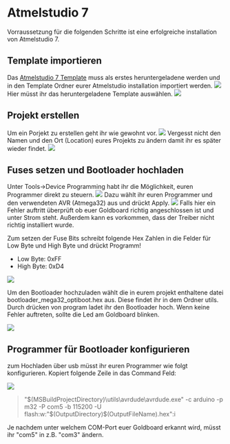 # Atmelstudio 7

Vorraussetzung für die folgenden Schritte ist eine erfolgreiche installation von Atmelstudio 7.

## Template importieren

Das [Atmelstudio 7 Template](https://github.com/teeheee/goldboard4/raw/master/goldboard4-2.1-AS7-template.zip) muss als erstes heruntergeladene werden und in den Template Ordner eurer Atmelstudio installation importiert werden.
![](images/atmelstudio7/projekt_template_importieren.png)
Hier müsst ihr das heruntergeladene Template auswählen.
![](images/atmelstudio7/projekt_template_importieren_2.png)

## Projekt erstellen

Um ein Porjekt zu erstellen geht ihr wie gewohnt vor.
![](images/atmelstudio7/projekt_erstellen.png)
Vergesst nicht den Namen und den Ort (Location) eures Projekts zu ändern damit ihr es später wieder findet.
![](images/atmelstudio7/projekt_erstellen_2.png)

## Fuses setzen und Bootloader hochladen

Unter Tools->Device Programming habt ihr die Möglichkeit, euren Programmer direkt zu steuern.
![](images/atmelstudio7/fuses.png)
Dazu wählt ihr euren Programmer und den verwendeten AVR (Atmega32) aus und drückt Apply.
![](images/atmelstudio7/fuses2.png)
Falls hier ein Fehler auftritt überprüft ob euer Goldboard richtig angeschlossen ist und unter Strom steht. Außerdem kann es vorkommen, dass der Treiber nicht richtig installiert wurde.

Zum setzen der Fuse Bits schreibt folgende Hex Zahlen in die Felder für Low Byte und High Byte und drückt Programm!

* Low Byte:   0xFF
* High Byte:  0xD4

![](images/atmelstudio7/fuses3.png)

Um den Bootloader hochzuladen wählt die in eurem projekt enthaltene datei bootloader_mega32_optiboot.hex aus. Diese findet ihr in dem Ordner utils. Durch drücken von program ladet ihr den Bootloader hoch. Wenn keine Fehler auftreten, sollte die Led am Goldboard blinken.


![](images/atmelstudio7/bootloader.png)

## Programmer für Bootloader konfigurieren

zum Hochladen über usb müsst ihr euren Programmer wie folgt konfigurieren. Kopiert folgende Zeile in das Command Feld:

![](images/atmelstudio7/bootloader_einstellungen.png)

>"$(MSBuildProjectDirectory)\utils\avrdude\avrdude.exe" -c arduino -p m32 -P com5 -b 115200 -U flash:w:"$(OutputDirectory)\$(OutputFileName).hex":i

Je nachdem unter welchem COM-Port euer Goldboard erkannt wird, müsst ihr
"com5" in z.B. "com3" ändern.
